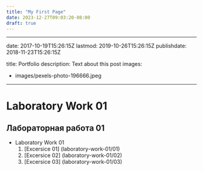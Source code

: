 ```yaml
---
title: "My First Page"
date: 2023-12-27T09:03:20-08:00
draft: true
---
```


---
date: 2017-10-19T15:26:15Z
lastmod: 2019-10-26T15:26:15Z
publishdate: 2018-11-23T15:26:15Z

title: Portfolio
description: Text about this post
images:
- images/pexels-photo-196666.jpeg
---

# Laboratory Work 01
## Лабораторная работа 01
* Laboratory Work 01
    1. [Excersice 01] (laboratory-work-01/01)
    2. [Excersice 02] (laboratory-work-01/02)
    3. [Excersice 03] (laboratory-work-01/03)